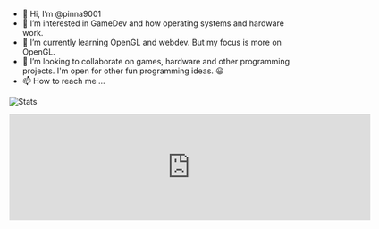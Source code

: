 - 👋 Hi, I’m @pinna9001
- 👀 I’m interested in GameDev and how operating systems and hardware work.
- 🌱 I’m currently learning OpenGL and webdev. But my focus is more on OpenGL.
- 💞️ I’m looking to collaborate on games, hardware and other programming projects. I'm open for other fun programming ideas. 😃
- 📫 How to reach me ...

<!---
pinna9001/pinna9001 is a ✨ special ✨ repository because its `README.md` (this file) appears on your GitHub profile.
You can click the Preview link to take a look at your changes.
--->
![Stats](https://github-readme-stats.vercel.app/api?username=pinna9001&theme=react&show_icons=true)

<iframe src="https://store.steampowered.com/widget/1708091/" frameborder="0" width="646" height="190"></iframe>
